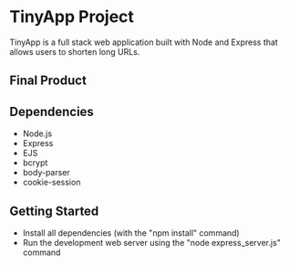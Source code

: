 # TinyApp Project

TinyApp is a full stack web application built with Node and Express that allows users to shorten long URLs.

## Final Product

## Dependencies

- Node.js
- Express
- EJS
- bcrypt
- body-parser
- cookie-session

## Getting Started

- Install all dependencies (with the "npm install" command)
- Run the development web server using the "node express_server.js" command